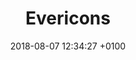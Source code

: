 ---
title: Evericons
description: A collection of 460+ icons, free for personal and commercial use.
link: http://www.evericons.com
tags:
preview: ever.png
category: 
- Visual design
site: Ever Icons
type: Resource
date: 2018-08-07 12:34:27 +0100
resource-type: _resource-types/icons.md
---